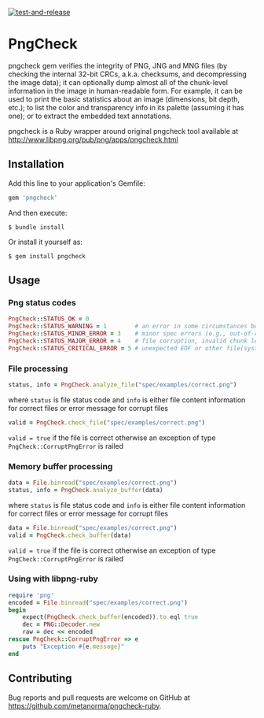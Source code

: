 [![test-and-release](https://github.com/metanorma/pngcheck-ruby/actions/workflows/test-and-release.yml/badge.svg)](https://github.com/metanorma/pngcheck-ruby/actions/workflows/test-and-release.yml)

# PngCheck

pngcheck gem verifies the integrity of PNG, JNG and MNG files (by checking the internal 32-bit CRCs, a.k.a. checksums, and decompressing the image data); it can optionally dump almost all of the chunk-level information in the image in human-readable form. For example, it can be used to print the basic statistics about an image (dimensions, bit depth, etc.); to list the color and transparency info in its palette (assuming it has one); or to extract the embedded text annotations.

pngcheck is a Ruby wrapper around original pngcheck tool available at http://www.libpng.org/pub/png/apps/pngcheck.html

## Installation

Add this line to your application's Gemfile:

```ruby
gem 'pngcheck'
```

And then execute:

    $ bundle install

Or install it yourself as:

    $ gem install pngcheck

## Usage

### Png status codes

```ruby
PngCheck::STATUS_OK = 0
PngCheck::STATUS_WARNING = 1        # an error in some circumstances but not in all
PngCheck::STATUS_MINOR_ERROR = 3    # minor spec errors (e.g., out-of-range values)
PngCheck::STATUS_MAJOR_ERROR = 4    # file corruption, invalid chunk length/layout, etc.
PngCheck::STATUS_CRITICAL_ERROR = 5 # unexpected EOF or other file(system) error
```

### File processing

```ruby
status, info = PngCheck.analyze_file("spec/examples/correct.png")
```
where ```status``` is file status code and ```info``` is either file content information for correct files or error message for corrupt files

```ruby
valid = PngCheck.check_file("spec/examples/correct.png")
```
```valid = true``` if the file is correct otherwise an exception of type ```PngCheck::CorruptPngError``` is railed

### Memory buffer processing

```ruby
data = File.binread("spec/examples/correct.png")
status, info = PngCheck.analyze_buffer(data)
```
where ```status``` is file status code and ```info``` is either file content information for correct files or error message for corrupt files

```ruby
data = File.binread("spec/examples/correct.png")
valid = PngCheck.check_buffer(data)
```
```valid = true``` if the file is correct otherwise an exception of type ```PngCheck::CorruptPngError``` is railed

### Using with libpng-ruby
```ruby
require 'png'
encoded = File.binread("spec/examples/correct.png")
begin
    expect(PngCheck.check_buffer(encoded)).to eql true
    dec = PNG::Decoder.new
    raw = dec << encoded
rescue PngCheck::CorruptPngError => e
    puts "Exception #{e.message}"
end
```


## Contributing

Bug reports and pull requests are welcome on GitHub at https://github.com/metanorma/pngcheck-ruby.
